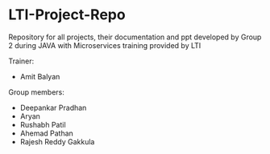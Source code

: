 # LTI-Project-Repo

Repository for all projects, their documentation and ppt developed by Group 2 during JAVA with Microservices training provided by LTI

Trainer:
  - Amit Balyan

Group members:
  - Deepankar Pradhan
  - Aryan
  - Rushabh Patil
  - Ahemad Pathan
  - Rajesh Reddy Gakkula
